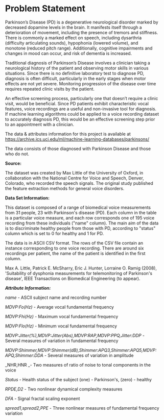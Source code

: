 # Problem Statement

Parkinson’s Disease (PD) is a degenerative neurological disorder marked by decreased dopamine levels in the brain. It manifests itself through a deterioration of movement, including the presence of tremors and stiffness. There is commonly a marked effect on speech, including dysarthria (difficulty articulating sounds), hypophonia (lowered volume), and monotone (reduced pitch range). Additionally, cognitive impairments and changes in mood can occur, and risk of dementia is increased.

Traditional diagnosis of Parkinson’s Disease involves a clinician taking a neurological history of the patient and observing motor skills in various situations. Since there is no definitive laboratory test to diagnose PD, diagnosis is often difficult, particularly in the early stages when motor effects are not yet severe. Monitoring progression of the disease over time requires repeated clinic visits by the patient. 

An effective screening process, particularly one that doesn’t require a clinic visit, would be beneficial. Since PD patients exhibit characteristic vocal features, voice recordings are a useful and non-invasive tool for diagnosis. If machine learning algorithms could be applied to a voice recording dataset to accurately diagnosis PD, this would be an effective screening step prior to an appointment with a clinician. 

The data & attributes information for this project is available at https://archive.ics.uci.edu/ml/machine-learning-databases/parkinsons/ 

The data consists of those diagnosed with Parkinson Disease and those who do not.

**Source:**

The dataset was created by Max Little of the University of Oxford, in collaboration with the National Centre for Voice and Speech, Denver, Colorado, who recorded the speech signals. The original study published the feature extraction methods for general voice disorders.


**Data Set Information:**

This dataset is composed of a range of biomedical voice measurements from 31 people, 23 with Parkinson's disease (PD). Each column in the table is a particular voice measure, and each row corresponds one of 195 voice recording from these individuals ("name" column). The main aim of the data is to discriminate healthy people from those with PD, according to "status" column which is set to 0 for healthy and 1 for PD.

The data is in ASCII CSV format. The rows of the CSV file contain an instance corresponding to one voice recording. There are around six recordings per patient, the name of the patient is identified in the first column.

Max A. Little, Patrick E. McSharry, Eric J. Hunter, Lorraine O. Ramig (2008), 'Suitability of dysphonia measurements for telemonitoring of Parkinson's disease', IEEE Transactions on Biomedical Engineering (to appear).

**_Attribute Information:_**

_name_ - ASCII subject name and recording number

_MDVP:Fo(Hz)_ - Average vocal fundamental frequency

_MDVP:Fhi(Hz)_ - Maximum vocal fundamental frequency

_MDVP:Flo(Hz)_ - Minimum vocal fundamental frequency

_MDVP:Jitter(%),MDVP:Jitter(Abs),MDVP:RAP,MDVP:PPQ,Jitter:DDP_ - Several measures of variation in fundamental frequency

_MDVP:Shimmer,MDVP:Shimmer(dB),Shimmer:APQ3,Shimmer:APQ5,MDVP:APQ,Shimmer:DDA_ - Several measures of variation in amplitude

_NHR,HNR _- Two measures of ratio of noise to tonal components in the voice

_Status_ - Health status of the subject (one) - Parkinson's, (zero) - healthy

_RPDE,D2_ - Two nonlinear dynamical complexity measures

_DFA_ - Signal fractal scaling exponent

_spread1,spread2,PPE_ - Three nonlinear measures of fundamental frequency variation

